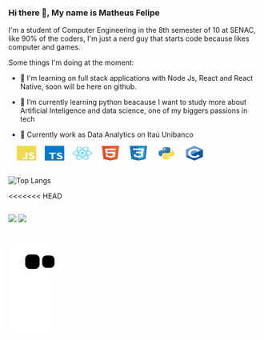 ### Hi there 👋, My name is Matheus Felipe

I'm a student of Computer Engineering in the 8th semester of 10 at SENAC, like 90% of the coders, I'm just a nerd guy that starts code because likes computer and games.

Some things I'm doing at the moment:

- 🔭 I'm learning on full stack applications with Node Js, React and React Native, soon will be here on github. 

- 🌱 I’m currently learning python beacause I want to study more about Artificial Inteligence and data science, one of my biggers passions in tech

- 💼 Currently work as Data Analytics on Itaú Unibanco

<div style="display:flex; flex-direction: row; gap: 1rem;"><br>
  <img align="center" height="30" width="40" src="https://raw.githubusercontent.com/devicons/devicon/master/icons/javascript/javascript-plain.svg">
  <img align="center" height="30" width="40" src="https://raw.githubusercontent.com/devicons/devicon/master/icons/typescript/typescript-plain.svg">
  <img align="center" height="30" width="40" src="https://raw.githubusercontent.com/devicons/devicon/master/icons/react/react-original.svg">
  <img align="center" height="30" width="40" src="https://raw.githubusercontent.com/devicons/devicon/master/icons/html5/html5-original.svg">
  <img align="center" height="30" width="40" src="https://raw.githubusercontent.com/devicons/devicon/master/icons/css3/css3-original.svg">
  <img align="center" height="30" width="40" src="https://raw.githubusercontent.com/devicons/devicon/master/icons/python/python-original.svg">
  <img align="center" height="30" width="40" src="https://raw.githubusercontent.com/devicons/devicon/master/icons/c/c-original.svg">

</div>
<br />

![Top Langs](https://github-readme-stats.vercel.app/api/top-langs/?username=Ndrake337&exclude_repo=cem_clipnet&layout=compact&theme=dracula&hide=jupyter%20notebook)

<<<<<<< HEAD
<div style="display:flex; flex-direction: row; gap: 1rem;"> 

  <a href = "mailto:matheus.felipe337@gmail.com"><img src="https://img.shields.io/badge/-Gmail-%23333?style=for-the-badge&logo=gmail&logoColor=white" target="_blank"></a>
  <a href="https://www.linkedin.com/in/matheus-felipe-neves-campos-cardoso-92828114a/" target="_blank"><img src="https://img.shields.io/badge/-LinkedIn-%230077B5?style=for-the-badge&logo=linkedin&logoColor=white" target="_blank"></a> 
 
</div>

![Snake animation](https://github.com/Ndrake337/Ndrake337/blob/output/github-contribution-grid-snake.svg)

